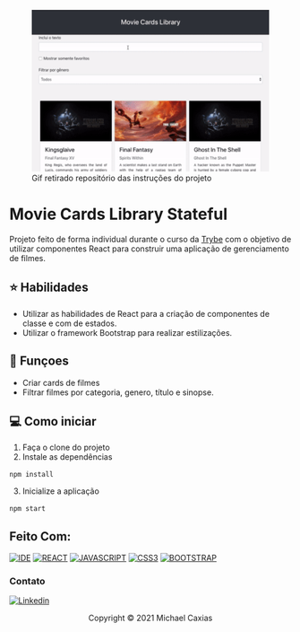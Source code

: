 <figure>
  <img src="preview.gif" alt="preview da aplicação">
  <figcaption>Gif retirado repositório das instruções do projeto</figcaption>
</figure>

# Movie Cards Library Stateful

Projeto feito de forma individual durante o curso da [Trybe](https://www.betrybe.com/) com o objetivo de utilizar componentes React para construir uma aplicação de gerenciamento de filmes.

## ⭐ Habilidades

- Utilizar as habilidades de React para a criação de componentes de classe e com de estados.
- Utilizar o framework Bootstrap para realizar estilizações.

## 🔧 Funçoes

- Criar cards de filmes
- Filtrar filmes por categoria, genero, título e sinopse.

## 💻 Como iniciar

1. Faça o clone do projeto
2. Instale as dependências
```shell
npm install
```
3. Inicialize a aplicação
```shell
npm start
```

## Feito Com:
[![IDE](https://img.shields.io/badge/Visual_studio_code-0078D4?style=for-the-badge&logo=visual%20studio%20code&logoColor=white)](https://code.visualstudio.com/)
[![REACT](https://img.shields.io/badge/ReactJs-20232A?style=for-the-badge&logo=react&logoColor=61DAFB)](https://developer.mozilla.org/pt-BR/docs/Web/React)
[![JAVASCRIPT](https://img.shields.io/badge/JavaScript-F7DF1E?style=for-the-badge&logo=javascript&logoColor=black)](https://developer.mozilla.org/pt-BR/docs/Web/JavaScript)
[![CSS3](https://img.shields.io/badge/CSS3-1572B6?style=for-the-badge&logo=css3&logoColor=white)](https://developer.mozilla.org/pt-BR/docs/Web/CSS)
[![BOOTSTRAP](https://img.shields.io/badge/Bootstrap-563D7C?style=for-the-badge&logo=bootstrap&logoColor=white)](https://developer.mozilla.org/pt-BR/docs/Web/JavaScript)


### Contato

[![Linkedin](https://img.shields.io/badge/LinkedIn-0077B5?style=for-the-badge&logo=linkedin&logoColor=white)](https://www.linkedin.com/in/michaelcaxias/)

<p align="center">Copyright © 2021 Michael Caxias</p>
